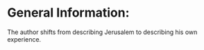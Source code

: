 # General Information:

The author shifts from describing Jerusalem to describing his own experience.
